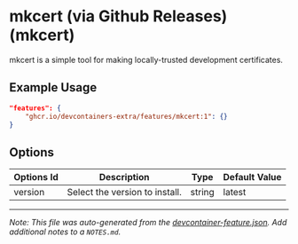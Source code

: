 
# mkcert (via Github Releases) (mkcert)

mkcert is a simple tool for making locally-trusted development certificates.

## Example Usage

```json
"features": {
    "ghcr.io/devcontainers-extra/features/mkcert:1": {}
}
```

## Options

| Options Id | Description | Type | Default Value |
|-----|-----|-----|-----|
| version | Select the version to install. | string | latest |



---

_Note: This file was auto-generated from the [devcontainer-feature.json](devcontainer-feature.json).  Add additional notes to a `NOTES.md`._
